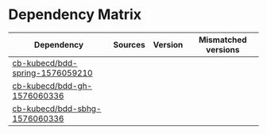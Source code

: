 # Dependency Matrix

Dependency | Sources | Version | Mismatched versions
---------- | ------- | ------- | -------------------
[cb-kubecd/bdd-spring-1576059210](https://github.com/cb-kubecd/bdd-spring-1576059210.git) |  | []() | 
[cb-kubecd/bdd-gh-1576060336](https://github.com/cb-kubecd/bdd-gh-1576060336.git) |  | []() | 
[cb-kubecd/bdd-sbhg-1576060336](https://github.com/cb-kubecd/bdd-sbhg-1576060336.git) |  | []() | 
